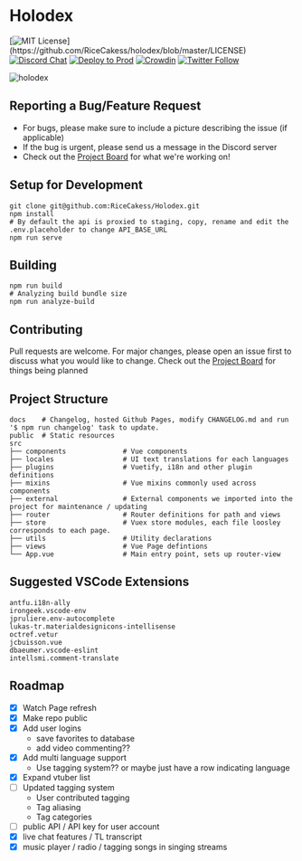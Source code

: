 # Holodex

[![MIT License](https://img.shields.io/apm/l/atomic-design-ui.svg?)](https://github.com/RiceCakess/holodex/blob/master/LICENSE)
[![Discord Chat](https://img.shields.io/discord/796190073271353385.svg)](https://discord.gg/jctkgHBt4b)
[![Deploy to Prod](https://github.com/RiceCakess/holoclips/workflows/Deploy%20to%20production/badge.svg)](https://github.com/RiceCakess/holoclips/actions?query=workflow%3A%22Deploy+to+production%22)
[![Crowdin](https://badges.crowdin.net/holodex/localized.svg)](https://crowdin.com/project/holodex)
[![Twitter Follow](https://img.shields.io/twitter/follow/holodex?style=social)](https://twitter.com/holodex)

![holodex](https://github.com/RiceCakess/Holodex/blob/dev/public/img/intro-promo.jpg)

## Reporting a Bug/Feature Request

- For bugs, please make sure to include a picture describing the issue (if applicable)
- If the bug is urgent, please send us a message in the Discord server
- Check out the [Project Board](https://github.com/RiceCakess/Holodex/projects) for what we're working on!

## Setup for Development

```
git clone git@github.com:RiceCakess/Holodex.git
npm install
# By default the api is proxied to staging, copy, rename and edit the .env.placeholder to change API_BASE_URL
npm run serve
```

## Building

```
npm run build
# Analyzing build bundle size
npm run analyze-build
```

## Contributing

Pull requests are welcome. For major changes, please open an issue first to discuss what you would like to change.
Check out the [Project Board](https://github.com/RiceCakess/Holodex/projects) for things being planned

## Project Structure

```
docs    # Changelog, hosted Github Pages, modify CHANGELOG.md and run '$ npm run changelog' task to update.
public  # Static resources
src
├── components              # Vue components
├── locales                 # UI text translations for each languages
├── plugins                 # Vuetify, i18n and other plugin definitions
├── mixins                  # Vue mixins commonly used across components
├── external                # External components we imported into the project for maintenance / updating
├── router                  # Router definitions for path and views
├── store                   # Vuex store modules, each file loosley corresponds to each page.
├── utils                   # Utility declarations
├── views                   # Vue Page defintions
└── App.vue                 # Main entry point, sets up router-view
```

## Suggested VSCode Extensions

```
antfu.i18n-ally
irongeek.vscode-env
jpruliere.env-autocomplete
lukas-tr.materialdesignicons-intellisense
octref.vetur
jcbuisson.vue
dbaeumer.vscode-eslint
intellsmi.comment-translate
```

## Roadmap

- [x] Watch Page refresh
- [x] Make repo public
- [x] Add user logins
  - save favorites to database
  - add video commenting??
- [x] Add multi language support
  - Use tagging system?? or maybe just have a row indicating language
- [x] Expand vtuber list
- [ ] Updated tagging system
  - User contributed tagging
  - Tag aliasing
  - Tag categories
- [ ] public API / API key for user account
- [x] live chat features / TL transcript
- [x] music player / radio / tagging songs in singing streams
